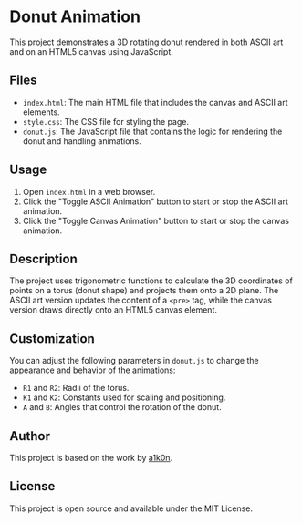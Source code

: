 # Donut Animation

This project demonstrates a 3D rotating donut rendered in both ASCII art and on an HTML5 canvas using JavaScript.

## Files

- `index.html`: The main HTML file that includes the canvas and ASCII art elements.
- `style.css`: The CSS file for styling the page.
- `donut.js`: The JavaScript file that contains the logic for rendering the donut and handling animations.

## Usage

1. Open `index.html` in a web browser.
2. Click the "Toggle ASCII Animation" button to start or stop the ASCII art animation.
3. Click the "Toggle Canvas Animation" button to start or stop the canvas animation.

## Description

The project uses trigonometric functions to calculate the 3D coordinates of points on a torus (donut shape) and projects them onto a 2D plane. The ASCII art version updates the content of a `<pre>` tag, while the canvas version draws directly onto an HTML5 canvas element.

## Customization

You can adjust the following parameters in `donut.js` to change the appearance and behavior of the animations:

- `R1` and `R2`: Radii of the torus.
- `K1` and `K2`: Constants used for scaling and positioning.
- `A` and `B`: Angles that control the rotation of the donut.

## Author

This project is based on the work by [a1k0n](https://www.a1k0n.net/2021/01/13/optimizing-donut.html).

## License

This project is open source and available under the MIT License.